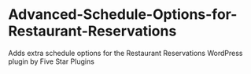 # Advanced-Schedule-Options-for-Restaurant-Reservations
Adds extra schedule options for the Restaurant Reservations WordPress plugin by Five Star Plugins
